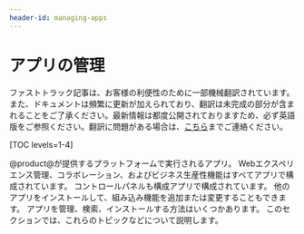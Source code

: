 ```yaml
---
header-id: managing-apps
---
```


# アプリの管理

<p class="alert alert-info"><span class="wysiwyg-color-blue120">ファストトラック記事は、お客様の利便性のために一部機械翻訳されています。また、ドキュメントは頻繁に更新が加えられており、翻訳は未完成の部分が含まれることをご了承ください。最新情報は都度公開されておりますため、必ず英語版をご参照ください。翻訳に問題がある場合は、<a href="mailto:support-content-jp@liferay.com">こちら</a>までご連絡ください。</span></p>

[TOC levels=1-4]

@product@が提供するプラットフォームで実行されるアプリ。 Webエクスペリエンス管理、コラボレーション、およびビジネス生産性機能はすべてアプリで構成されています。 コントロールパネルも構成アプリで構成されています。 他のアプリをインストールして、組み込み機能を追加または変更することもできます。 アプリを管理、検索、インストールする方法はいくつかあります。 このセクションでは、これらのトピックなどについて説明します。
